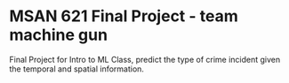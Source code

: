 # MSAN 621 Final Project - team machine gun
Final Project for Intro to ML Class, predict the type of crime incident given the temporal and spatial information.
